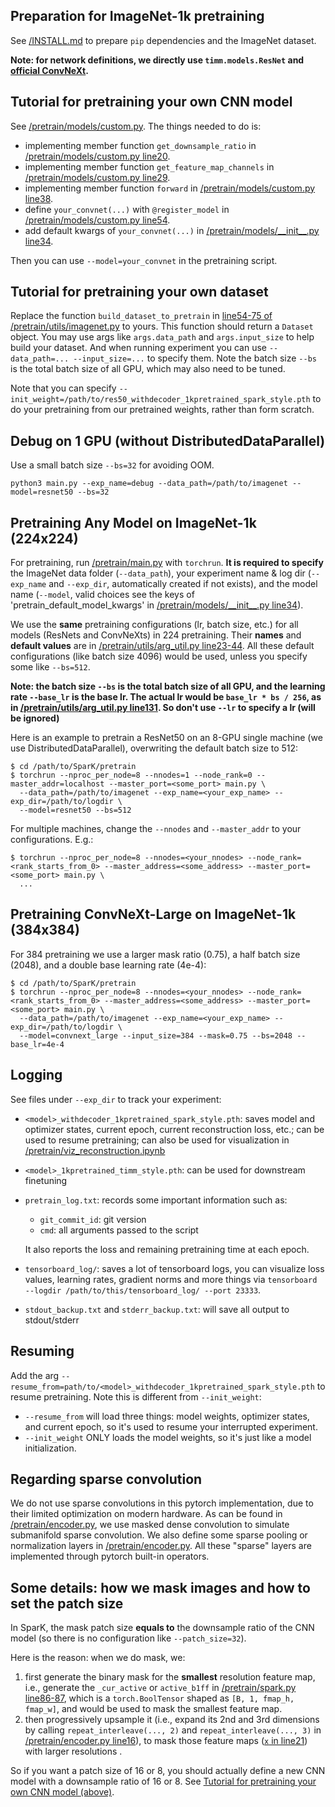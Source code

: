 ## Preparation for ImageNet-1k pretraining

See [/INSTALL.md](/INSTALL.md) to prepare `pip` dependencies and the ImageNet dataset.

**Note: for network definitions, we directly use `timm.models.ResNet` and [official ConvNeXt](https://github.com/facebookresearch/ConvNeXt/blob/048efcea897d999aed302f2639b6270aedf8d4c8/models/convnext.py).**


## Tutorial for pretraining your own CNN model

See [/pretrain/models/custom.py](/pretrain/models/custom.py). The things needed to do is:

- implementing member function `get_downsample_ratio` in [/pretrain/models/custom.py line20](/pretrain/models/custom.py#L20).
- implementing member function `get_feature_map_channels` in [/pretrain/models/custom.py line29](/pretrain/models/custom.py#L29).
- implementing member function `forward` in [/pretrain/models/custom.py line38](/pretrain/models/custom.py#L38).
- define `your_convnet(...)` with `@register_model` in [/pretrain/models/custom.py line54](/pretrain/models/custom.py#L53-L54).
- add default kwargs of `your_convnet(...)` in [/pretrain/models/\_\_init\_\_.py line34](/pretrain/models/__init__.py#L34).

Then you can use `--model=your_convnet` in the pretraining script.


## Tutorial for pretraining your own dataset

Replace the function `build_dataset_to_pretrain` in [line54-75 of /pretrain/utils/imagenet.py](/pretrain/utils/imagenet.py#L54-L75) to yours.
This function should return a `Dataset` object. You may use args like `args.data_path` and `args.input_size` to help build your dataset. And when running experiment you can use `--data_path=... --input_size=...` to specify them.
Note the batch size `--bs` is the total batch size of all GPU, which may also need to be tuned.

Note that you can specify `--init_weight=/path/to/res50_withdecoder_1kpretrained_spark_style.pth` to do your pretraining from our pretrained weights, rather than form scratch.

## Debug on 1 GPU (without DistributedDataParallel)

Use a small batch size `--bs=32` for avoiding OOM.

```shell script
python3 main.py --exp_name=debug --data_path=/path/to/imagenet --model=resnet50 --bs=32
```


## Pretraining Any Model on ImageNet-1k (224x224)

For pretraining, run [/pretrain/main.py](/pretrain/main.py) with `torchrun`.
**It is required to specify** the ImageNet data folder (`--data_path`), your experiment name & log dir (`--exp_name` and `--exp_dir`, automatically created if not exists), and the model name (`--model`, valid choices see the keys of 'pretrain_default_model_kwargs' in [/pretrain/models/\_\_init\_\_.py line34](/pretrain/models/__init__.py#L34)).

We use the **same** pretraining configurations (lr, batch size, etc.) for all models (ResNets and ConvNeXts) in 224 pretraining.
Their **names** and **default values** are in [/pretrain/utils/arg_util.py line23-44](/pretrain/utils/arg_util.py#L23-L44).
All these default configurations (like batch size 4096) would be used, unless you specify some like `--bs=512`.

**Note: the batch size `--bs` is the total batch size of all GPU, and the learning rate `--base_lr` is the base lr. The actual lr would be `base_lr * bs / 256`, as in [/pretrain/utils/arg_util.py line131](/pretrain/utils/arg_util.py#L131). So don't use `--lr` to specify a lr (will be ignored)**

Here is an example to pretrain a ResNet50 on an 8-GPU single machine (we use DistributedDataParallel), overwriting the default batch size to 512:
```shell script
$ cd /path/to/SparK/pretrain
$ torchrun --nproc_per_node=8 --nnodes=1 --node_rank=0 --master_addr=localhost --master_port=<some_port> main.py \
  --data_path=/path/to/imagenet --exp_name=<your_exp_name> --exp_dir=/path/to/logdir \
  --model=resnet50 --bs=512
```

For multiple machines, change the `--nnodes` and `--master_addr` to your configurations. E.g.:
```shell script
$ torchrun --nproc_per_node=8 --nnodes=<your_nnodes> --node_rank=<rank_starts_from_0> --master_address=<some_address> --master_port=<some_port> main.py \
  ...
```

## Pretraining ConvNeXt-Large on ImageNet-1k (384x384)

For 384 pretraining we use a larger mask ratio (0.75), a half batch size (2048), and a double base learning rate (4e-4):

```shell script
$ cd /path/to/SparK/pretrain
$ torchrun --nproc_per_node=8 --nnodes=<your_nnodes> --node_rank=<rank_starts_from_0> --master_address=<some_address> --master_port=<some_port> main.py \
  --data_path=/path/to/imagenet --exp_name=<your_exp_name> --exp_dir=/path/to/logdir \
  --model=convnext_large --input_size=384 --mask=0.75 --bs=2048 --base_lr=4e-4
```

## Logging

See files under `--exp_dir` to track your experiment:

- `<model>_withdecoder_1kpretrained_spark_style.pth`: saves model and optimizer states, current epoch, current reconstruction loss, etc.; can be used to resume pretraining; can also be used for visualization in [/pretrain/viz_reconstruction.ipynb](/pretrain/viz_reconstruction.ipynb)
- `<model>_1kpretrained_timm_style.pth`: can be used for downstream finetuning
- `pretrain_log.txt`: records some important information such as:
    - `git_commit_id`: git version
    - `cmd`: all arguments passed to the script
    
    It also reports the loss and remaining pretraining time at each epoch.

- `tensorboard_log/`: saves a lot of tensorboard logs, you can visualize loss values, learning rates, gradient norms and more things via `tensorboard --logdir /path/to/this/tensorboard_log/ --port 23333`.
- `stdout_backup.txt` and `stderr_backup.txt`: will save all output to stdout/stderr


## Resuming

Add the arg `--resume_from=path/to/<model>_withdecoder_1kpretrained_spark_style.pth` to resume pretraining. Note this is different from `--init_weight`:

- `--resume_from` will load three things: model weights, optimizer states, and current epoch, so it's used to resume your interrupted experiment.
- `--init_weight` ONLY loads the model weights, so it's just like a model initialization.


## Regarding sparse convolution

We do not use sparse convolutions in this pytorch implementation, due to their limited optimization on modern hardware.
As can be found in [/pretrain/encoder.py](/pretrain/encoder.py), we use masked dense convolution to simulate submanifold sparse convolution.
We also define some sparse pooling or normalization layers in [/pretrain/encoder.py](/pretrain/encoder.py).
All these "sparse" layers are implemented through pytorch built-in operators.


## Some details: how we mask images and how to set the patch size

In SparK, the mask patch size **equals to** the downsample ratio of the CNN model (so there is no configuration like `--patch_size=32`).

Here is the reason: when we do mask, we:

1. first generate the binary mask for the **smallest** resolution feature map, i.e., generate the `_cur_active` or `active_b1ff` in [/pretrain/spark.py line86-87](/pretrain/spark.py#L86-L87), which is a `torch.BoolTensor` shaped as `[B, 1, fmap_h, fmap_w]`, and would be used to mask the smallest feature map.
3. then progressively upsample it (i.e., expand its 2nd and 3rd dimensions by calling `repeat_interleave(..., 2)` and `repeat_interleave(..., 3)` in [/pretrain/encoder.py line16](/pretrain/encoder.py#L16)), to mask those feature maps ([`x` in line21](/pretrain/encoder.py#L21)) with larger resolutions .

So if you want a patch size of 16 or 8, you should actually define a new CNN model with a downsample ratio of 16 or 8.
See [Tutorial for pretraining your own CNN model (above)](https://github.com/keyu-tian/SparK/tree/main/pretrain/#tutorial-for-pretraining-your-own-cnn-model).
